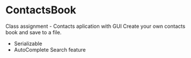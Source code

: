 # ContactsBook
Class assignment - Contacts aplication with GUI
Create your own contacts book and save to a file.

* Serializable
* AutoComplete Search feature
